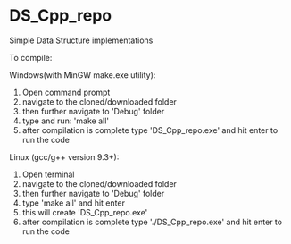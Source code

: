 # DS_Cpp_repo
Simple Data Structure implementations 

To compile:

Windows(with MinGW make.exe utility):
1. Open command prompt
2. navigate to the cloned/downloaded folder
3. then further navigate to 'Debug' folder
3. type and run: 'make all'
4. after compilation is complete type 'DS_Cpp_repo.exe' and hit enter to run the code

Linux (gcc/g++ version 9.3+):
1. Open terminal
2. navigate to the cloned/downloaded folder
3. then further navigate to 'Debug' folder
4. type 'make all' and hit enter
5. this will create 'DS_Cpp_repo.exe'
6. after compilation is complete type './DS_Cpp_repo.exe' and hit enter to run the code
